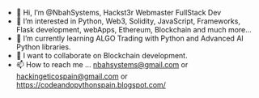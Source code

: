 - 👋 Hi, I’m @NbahSystems, Hackst3r Webmaster FullStack Dev
- 👀 I’m interested in Python, Web3, Solidity, JavaScript, Frameworks, Flask development, webApps, Ethereum, Blockchain and much more...
- 🌱 I’m currently learning ALGO Trading with Python and Advanced AI Python libraries.
- 💞️ I want to collaborate on Blockchain development.
- 📫 How to reach me ... nbahsystems@gmail.com or hackingeticospain@gmail.com or https://codeandopythonspain.blogspot.com/
